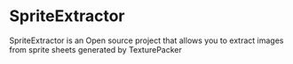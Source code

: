 SpriteExtractor
===============

SpriteExtractor is an Open source project that allows you to extract images from sprite sheets generated by TexturePacker 